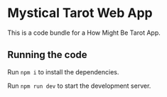 
  # Mystical Tarot Web App

  This is a code bundle for a How Might Be Tarot App.

  ## Running the code

  Run `npm i` to install the dependencies.

  Run `npm run dev` to start the development server.
  
